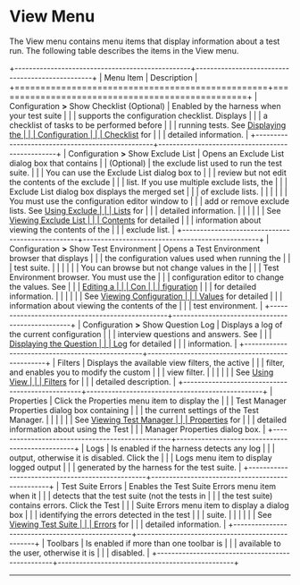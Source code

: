 
# View Menu

The View menu contains menu items that display information about a test run. The following table
describes the items in the View menu.

+-------------------------------------------------+-------------------------------------------------+
| Menu Item                                       | Description                                     |
+=================================================+=================================================+
| Configuration **\>** Show Checklist (Optional)  | Enabled by the harness when your test suite     |
|                                                 | supports the configuration checklist. Displays  |
|                                                 | a checklist of tasks to be performed before     |
|                                                 | running tests. See [Displaying the              |
|                                                 | Configuration                                   |
|                                                 | Checklist](../confEdit/checklist.html) for      |
|                                                 | detailed information.                           |
+-------------------------------------------------+-------------------------------------------------+
| Configuration **\>** Show Exclude List          | Opens an Exclude List dialog box that contains  |
| (Optional)                                      | the exclude list used to run the test suite.    |
|                                                 | You can use the Exclude List dialog box to      |
|                                                 | review but not edit the contents of the exclude |
|                                                 | list. If you use multiple exclude lists, the    |
|                                                 | Exclude List dialog box displays the merged set |
|                                                 | of exclude lists.                               |
|                                                 |                                                 |
|                                                 | You must use the configuration editor window to |
|                                                 | add or remove exclude lists. See [Using Exclude |
|                                                 | Lists](../confEdit/excludeList.html) for        |
|                                                 | detailed information.                           |
|                                                 |                                                 |
|                                                 | See [Viewing Exclude List                       |
|                                                 | Contents](../excl/dialog.html) for detailed     |
|                                                 | information about viewing the contents of the   |
|                                                 | exclude list.                                   |
+-------------------------------------------------+-------------------------------------------------+
| Configuration **\>** Show Test Environment      | Opens a Test Environment browser that displays  |
|                                                 | the configuration values used when running the  |
|                                                 | test suite.                                     |
|                                                 |                                                 |
|                                                 | You can browse but not change values in the     |
|                                                 | Test Environment browser. You must use the      |
|                                                 | configuration editor to change the values. See  |
|                                                 | [Editing a                                      |
|                                                 | Con                                             |
|                                                 | figuration](../confEdit/editConfiguration.html) |
|                                                 | for detailed information.                       |
|                                                 |                                                 |
|                                                 | See [Viewing Configuration                      |
|                                                 | Values](../env/dialog.html) for detailed        |
|                                                 | information about viewing the contents of the   |
|                                                 | test environment.                               |
+-------------------------------------------------+-------------------------------------------------+
| Configuration **\>** Show Question Log          | Displays a log of the current configuration     |
|                                                 | interview questions and answers. See            |
|                                                 | [Displaying the Question                        |
|                                                 | Log](../confEdit/questionLog.html) for detailed |
|                                                 | information.                                    |
+-------------------------------------------------+-------------------------------------------------+
| Filters                                         | Displays the available view filters, the active |
|                                                 | filter, and enables you to modify the custom    |
|                                                 | view filter.                                    |
|                                                 |                                                 |
|                                                 | See [Using View                                 |
|                                                 | Filters](../browse/viewFilters.html) for        |
|                                                 | detailed description.                           |
+-------------------------------------------------+-------------------------------------------------+
| Properties                                      | Click the Properties menu item to display the   |
|                                                 | Test Manager Properties dialog box containing   |
|                                                 | the current settings of the Test Manager.       |
|                                                 |                                                 |
|                                                 | See [Viewing Test Manager                       |
|                                                 | Properties](../execProps/dialog.html) for       |
|                                                 | detailed information about using the Test       |
|                                                 | Manager Properties dialog box.                  |
+-------------------------------------------------+-------------------------------------------------+
| Logs                                            | Is enabled if the harness detects any log       |
|                                                 | output, otherwise it is disabled. Click the     |
|                                                 | Logs menu item to display logged output         |
|                                                 | generated by the harness for the test suite.    |
+-------------------------------------------------+-------------------------------------------------+
| Test Suite Errors                               | Enables the Test Suite Errors menu item when it |
|                                                 | detects that the test suite (not the tests in   |
|                                                 | the test suite) contains errors. Click the Test |
|                                                 | Suite Errors menu item to display a dialog box  |
|                                                 | identifying the errors detected in the test     |
|                                                 | suite.                                          |
|                                                 |                                                 |
|                                                 | See [Viewing Test Suite                         |
|                                                 | Errors](../browse/testSuiteErrors.html) for     |
|                                                 | detailed information.                           |
+-------------------------------------------------+-------------------------------------------------+
| Toolbars                                        | Is enabled if more than one toolbar is          |
|                                                 | available to the user, otherwise it is          |
|                                                 | disabled.                                       |
+-------------------------------------------------+-------------------------------------------------+

----------------------------------------------------------------------------------------------------


